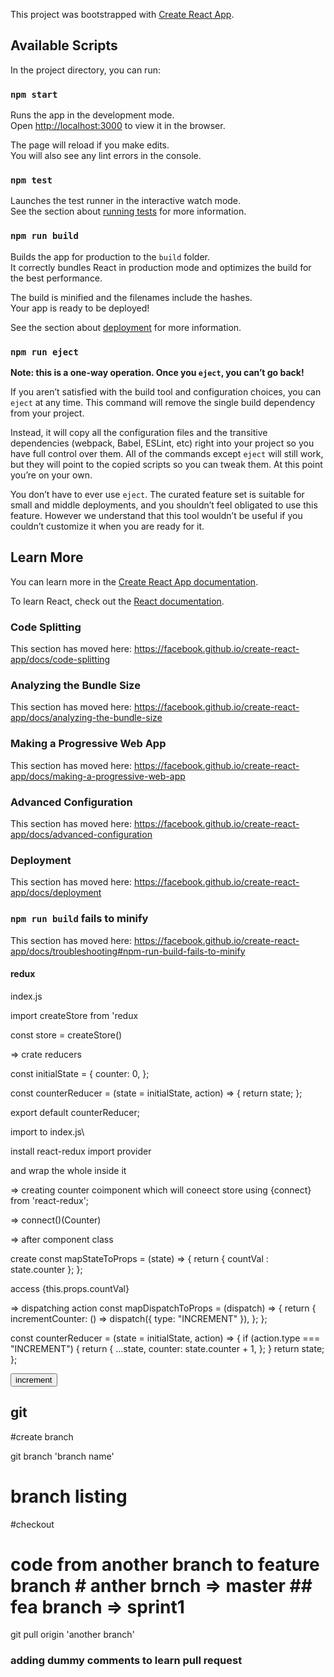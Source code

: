 This project was bootstrapped with [Create React App](https://github.com/facebook/create-react-app).

## Available Scripts

In the project directory, you can run:

### `npm start`

Runs the app in the development mode.<br />
Open [http://localhost:3000](http://localhost:3000) to view it in the browser.

The page will reload if you make edits.<br />
You will also see any lint errors in the console.

### `npm test`

Launches the test runner in the interactive watch mode.<br />
See the section about [running tests](https://facebook.github.io/create-react-app/docs/running-tests) for more information.

### `npm run build`

Builds the app for production to the `build` folder.<br />
It correctly bundles React in production mode and optimizes the build for the best performance.

The build is minified and the filenames include the hashes.<br />
Your app is ready to be deployed!

See the section about [deployment](https://facebook.github.io/create-react-app/docs/deployment) for more information.

### `npm run eject`

**Note: this is a one-way operation. Once you `eject`, you can’t go back!**

If you aren’t satisfied with the build tool and configuration choices, you can `eject` at any time. This command will remove the single build dependency from your project.

Instead, it will copy all the configuration files and the transitive dependencies (webpack, Babel, ESLint, etc) right into your project so you have full control over them. All of the commands except `eject` will still work, but they will point to the copied scripts so you can tweak them. At this point you’re on your own.

You don’t have to ever use `eject`. The curated feature set is suitable for small and middle deployments, and you shouldn’t feel obligated to use this feature. However we understand that this tool wouldn’t be useful if you couldn’t customize it when you are ready for it.

## Learn More

You can learn more in the [Create React App documentation](https://facebook.github.io/create-react-app/docs/getting-started).

To learn React, check out the [React documentation](https://reactjs.org/).

### Code Splitting

This section has moved here: https://facebook.github.io/create-react-app/docs/code-splitting

### Analyzing the Bundle Size

This section has moved here: https://facebook.github.io/create-react-app/docs/analyzing-the-bundle-size

### Making a Progressive Web App

This section has moved here: https://facebook.github.io/create-react-app/docs/making-a-progressive-web-app

### Advanced Configuration

This section has moved here: https://facebook.github.io/create-react-app/docs/advanced-configuration

### Deployment

This section has moved here: https://facebook.github.io/create-react-app/docs/deployment

### `npm run build` fails to minify

This section has moved here: https://facebook.github.io/create-react-app/docs/troubleshooting#npm-run-build-fails-to-minify

#### redux

index.js

import createStore from 'redux

const store = createStore()

=> crate reducers

const initialState = {
counter: 0,
};

const counterReducer = (state = initialState, action) => {
return state;
};

export default counterReducer;

import to index.js\

install react-redux
import provider

and wrap the whole inside it

=> creating counter coimponent which will coneect store using {connect} from 'react-redux';

=> connect()(Counter)

=> after component class

create
const mapStateToProps = (state) => {
return {
countVal : state.counter
};
};

access {this.props.countVal}

=> dispatching action
const mapDispatchToProps = (dispatch) => {
return {
incrementCounter: () => dispatch({ type: "INCREMENT" }),
};
};

const counterReducer = (state = initialState, action) => {
if (action.type === "INCREMENT") {
return {
...state,
counter: state.counter + 1,
};
}
return state;
};

<button onClick={this.props.incrementCounter}>increment</button>

## git

#create branch

git branch 'branch name'

# branch listing

#checkout

# code from another branch to feature branch # anther brnch => master ## fea branch => sprint1

git pull origin 'another branch'

### adding dummy comments to learn pull request
